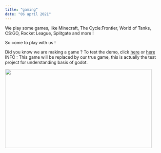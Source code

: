 ```yaml
---
title: "gaming"
date: "06 april 2021"
---
```

We play some games, like Minecraft, The Cycle:Frontier, World of Tanks, CS:GO, Rocket League, Splitgate and more !

So come to play with us !

Did you know we are making a game ?
To test the demo, click [here](https://nfteam.netlify.app/nftgame/_index.html) or [here](https://nfteam.netlify.app/injected/)
INFO : This game will be replaced by our true game, this is actually the test project for understanding basis of godot.

<img src="https://www.mondespersistants.com/wp-content/uploads/2022/01/Splitgate-fixe-une-date-pour-sa-premiere-saison-elle.jpg" width="480" height="260"/>
